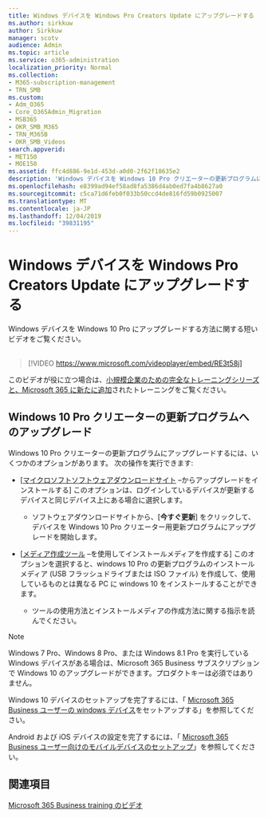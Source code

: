 ```yaml
---
title: Windows デバイスを Windows Pro Creators Update にアップグレードする
ms.author: sirkkuw
author: Sirkkuw
manager: scotv
audience: Admin
ms.topic: article
ms.service: o365-administration
localization_priority: Normal
ms.collection:
- M365-subscription-management
- TRN_SMB
ms.custom:
- Adm_O365
- Core_O365Admin_Migration
- MSB365
- OKR_SMB_M365
- TRN_M365B
- OKR_SMB_Videos
search.appverid:
- MET150
- MOE150
ms.assetid: ffc4d886-9e1d-453d-a0d0-2f62f18635e2
description: 'Windows デバイスを Windows 10 Pro クリエーターの更新プログラムにアップグレードする方法について説明します。 '
ms.openlocfilehash: e8399ad94ef58ad8fa5386d4ab0ed7fa4b8627a0
ms.sourcegitcommit: c5ca71d6feb0f033b50ccd4de816fd59b0925007
ms.translationtype: MT
ms.contentlocale: ja-JP
ms.lasthandoff: 12/04/2019
ms.locfileid: "39831195"
---
```

# <a name="upgrade-windows-devices-to-windows-pro-creators-update"></a>Windows デバイスを Windows Pro Creators Update にアップグレードする

Windows デバイスを Windows 10 Pro にアップグレードする方法に関する短いビデオをご覧ください。<br><br>

> [!VIDEO https://www.microsoft.com/videoplayer/embed/RE3t58j] 

このビデオが役に立つ場合は、[小規模企業のための完全なトレーニングシリーズと、Microsoft 365 に新たに追加](https://support.office.com/article/6ab4bbcd-79cf-4000-a0bd-d42ce4d12816)されたトレーニングをご覧ください。

## <a name="upgrade-to-windows-10-pro-creators-update"></a>Windows 10 Pro クリエーターの更新プログラムへのアップグレード
  
Windows 10 Pro クリエーターの更新プログラムにアップグレードするには、いくつかのオプションがあります。 次の操作を実行できます:
    
- [[マイクロソフトソフトウェアダウンロードサイト](https://go.microsoft.com/fwlink/?LinkID=836951 ) &ndash;からアップグレードをインストールする] このオプションは、ログインしているデバイスが更新するデバイスと同じデバイス上にある場合に選択します。 

    - ソフトウェアダウンロードサイトから、[**今すぐ更新**] をクリックして、デバイスを Windows 10 Pro クリエーター用更新プログラムにアップグレードを開始します。 
    
- [[メディア作成ツール](https://go.microsoft.com/fwlink/?LinkID=836960) &ndash;を使用してインストールメディアを作成する] このオプションを選択すると、windows 10 Pro の更新プログラムのインストールメディア (USB フラッシュドライブまたは ISO ファイル) を作成して、使用しているものとは異なる PC に windows 10 をインストールすることができます。

    - ツールの使用方法とインストールメディアの作成方法に関する指示を読んでください。 

> [!NOTE]
> Windows 7 Pro、Windows 8 Pro、または Windows 8.1 Pro を実行している Windows デバイスがある場合は、Microsoft 365 Business サブスクリプションで Windows 10 のアップグレードができます。プロダクトキーは必須ではありません。
    
Windows 10 デバイスのセットアップを完了するには、「 [Microsoft 365 Business ユーザーの windows デバイス](set-up-windows-devices.md)をセットアップする」を参照してください。 
  
Android および iOS デバイスの設定を完了するには、「 [Microsoft 365 Business ユーザー向けのモバイルデバイスのセットアップ](set-up-mobile-devices.md)」を参照してください。 
  
## <a name="see-also"></a>関連項目

[Microsoft 365 Business training のビデオ](https://support.office.com/article/6ab4bbcd-79cf-4000-a0bd-d42ce4d12816)
